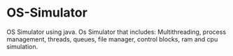 # OS-Simulator
OS Simulator using java.
Os Simulator that includes: Multithreading, process management, threads, queues, file manager, control blocks, ram and cpu simulation. 
